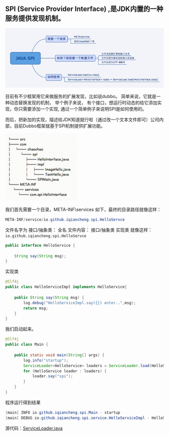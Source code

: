 ## SPI (Service Provider Interface) ,是JDK内置的一种服务提供发现机制。

![](doc/1049928-43c6dd0eebcb02c8.png)

目前有不少框架用它来做服务的扩展发现，比如说dubbo。 简单来说，它就是一种动态替换发现的机制， 举个例子来说， 有个接口，想运行时动态的给它添加实现，你只需要添加一个实现,
通过一个简单例子来说明SPI是如何使用的。

而后，把新加的实现，描述给JDK知道就行啦（通过改一个文本文件即可）公司内部，目前Dubbo框架就基于SPI机制提供扩展功能。

![](doc/1049928-ce1d47f0e30c5c00.png)

我们首先需要一个目录，META-INF\services 如下，最终的目录路径就像这样：

```java
META-INF/service/io.github.iqiancheng.spi.HelloServce
```
文件名字为 接口/抽象类： 全名 文件内容： 接口/抽象类 实现类
就像这样：`io.github.iqiancheng.spi.HelloServce`
```java
public interface HelloService {

    String say(String msg);
}

```
实现类
```java
@Slf4j
public class HelloServiceImpl implements HelloService{

    public String say(String msg) {
        log.debug("HelloServiceImpl.say({}) enter..",msg);
        return msg;
    }
}

```
我们启动起来。
```java
@Slf4j
public class Main {

    public static void main(String[] args) {
        log.info("startup");
        ServiceLoader<HelloService> loaders = ServiceLoader.load(HelloService.class);
        for (HelloService loader : loaders) {
            loader.say("spi");
        }
    }
}
```
程序运行得到结果
```java
[main] INFO io.github.iqiancheng.spi.Main - startup
[main] DEBUG io.github.iqiancheng.spi.service.HelloServiceImpl - HelloServiceImpl.say(spi) enter..
```

源代码：[ServiceLoader.java](doc/serviceloader-source.md)